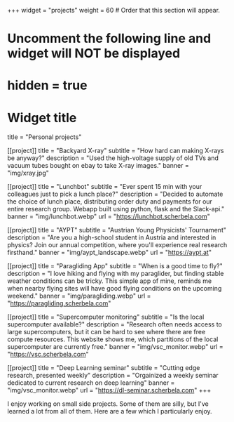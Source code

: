 +++
widget = "projects"
weight = 60  # Order that this section will appear.

# Uncomment the following line and widget will NOT be displayed
# hidden = true

# Widget title
title = "Personal projects"

[[project]]
title = "Backyard X-ray"
subtitle = "How hard can making X-rays be anyway?"
description = "Used the high-voltage supply of old TVs and vacuum tubes bought on ebay to take X-ray images."
banner = "img/xray.jpg"

[[project]]
title = "Lunchbot"
subtitle = "Ever spent 15 min with your colleagues just to pick a lunch place?"
description = "Decided to automate the choice of lunch place, distributing order duty and payments for our entire research group. Webapp built using python, flask and the Slack-api."
banner = "img/lunchbot.webp"
url = "https://lunchbot.scherbela.com"

[[project]]
title = "AYPT"
subtitle = "Austrian Young Physicists' Tournament"
description = "Are you a high-school student in Austria and interested in physics? Join our annual competition, where you'll experience real research firsthand."
banner = "img/aypt_landscape.webp"
url = "https://aypt.at"

[[project]]
title = "Paragliding App"
subtitle = "When is a good time to fly?"
description = "I love hiking and flying with my paraglider, but finding stable weather conditions can be tricky. This simple app of mine, reminds me when nearby flying sites will have good flying conditions on the upcoming weekend."
banner = "img/paragliding.webp"
url = "https://paragliding.scherbela.com"

[[project]]
title = "Supercomputer monitoring"
subtitle = "Is the local supercomputer available?"
description = "Research often needs access to large supercomputers, but it can be hard to see where there are free compute resources. This website shows me, which partitions of the local supercomputer are currently free."
banner = "img/vsc_monitor.webp"
url = "https://vsc.scherbela.com"

[[project]]
title = "Deep Learning seminar"
subtitle = "Cutting edge research, presented weekly"
description = "Orgainized a weekly seminar dedicated to current research on deep learning"
banner = "img/vsc_monitor.webp"
url = "https://dl-seminar.scherbela.com"
+++

I enjoy working on small side projects. Some of them are silly, but I've learned a lot from all of them. Here are a few which I particularly enjoy.
